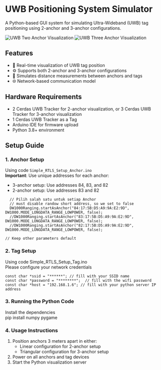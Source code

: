 # UWB Positioning System Simulator

A Python-based GUI system for simulating Ultra-Wideband (UWB) tag positioning using 2-anchor and 3-anchor configurations.

![UWB Two Anchor Visualization](https://github.com/user-attachments/assets/fa5eac44-512b-4149-a3b9-6882c797655f)
![UWB Three Anchor Visualization](https://github.com/user-attachments/assets/386eb665-07bf-41d6-8d48-333e2b5612a0)

## Features
- 📡 Real-time visualization of UWB tag position
- ⚙️ Supports both 2-anchor and 3-anchor configurations
- 📶 Simulates distance measurements between anchors and tags
- 🌐 Network-based communication model

## Hardware Requirements
- 2 Cerdas UWB Tracker for 2-anchor visualization, or 3 Cerdas UWB Tracker for 3-anchor visualization
- 1 Cerdas UWB Tracker as a Tag
- Arduino IDE for firmware upload
- Python 3.8+ environment

## Setup Guide

### 1. Anchor Setup
Using code `Simple_RTLS_Setup_Anchor.ino`  
**Important**: Use unique addresses for each anchor:
- 3-anchor setup: Use addresses 84, 83, and 82
- 2-anchor setup: Use addresses 83 and 82
```arduino
  // Pilih salah satu untuk setiap Anchor
  // must disable randow short address, so we set to false
  DW1000Ranging.startAsAnchor("84:17:5B:D5:A9:9A:E2:9D", DW1000.MODE_LONGDATA_RANGE_LOWPOWER, false);
  //DW1000Ranging.startAsAnchor("83:17:5B:D5:A9:9A:E2:9D", DW1000.MODE_LONGDATA_RANGE_LOWPOWER, false);
  //DW1000Ranging.startAsAnchor("82:17:5B:D5:A9:9A:E2:9D", DW1000.MODE_LONGDATA_RANGE_LOWPOWER, false);

// Keep other parameters default
```

### 2. Tag Setup
Using code Simple_RTLS_Setup_Tag.ino\
Please configure your network credentials
```arduino
const char *ssid = "******"; // fill with your SSID name
const char *password = "********";  // fill with the wifi password
const char *host = "192.168.1.6"; // fill with your python server IP address
```
### 3. Running the Python Code
Install the dependencies\
pip install numpy pygame

### 4. Usage Instructions
1. Position anchors 3 meters apart in either:
   - Linear configuration for 2-anchor setup
   - Triangular configuration for 3-anchor setup
4. Power on all anchors and tag devices
5. Start the Python visualization server
